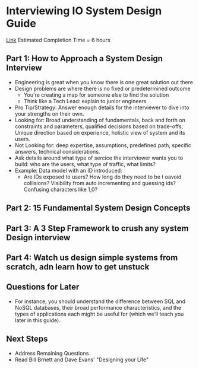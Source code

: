# Interviewing IO System Design Guide

[Link](https://interviewing.io/guides/system-design-interview)
Estimated Completion Time = 6 hours

## Part 1: How to Approach a System Design Interview

* Engineering is great when you know there is one great solution out there
* Design problems are where there is no fixed or predetermined outcome
  * You're creating a map for someone else to find the solution
  * Think like a Tech Lead: explain to junior engineers
* Pro Tip/Strategy: Answer enough details for the interviewer to dive into your strengths on their own.
* Looking for: Broad understanding of fundamentals, back and forth on constraints and parameters, qualified decisions based on trade-offs, Unique direction based on experience, holistic view of system and its users.
* Not Looking for: deep expertise, assumptions, predefined path, specific answers, technical considerations.
* Ask details around what type of sercice the interviewer wants you to build: who are the users, what type of traffic, what limits?
* Example: Data model with an ID introduced:
  * Are IDs exposed to users? How long do they need to be t oavoid collisions? Visibility from auto incrementing and guessing ids? Confusing characters like 1,0?


## Part 2: 15 Fundamental System Design Concepts

## Part 3: A 3 Step Framework to crush any system Design interview

## Part 4: Watch us design simple systems from scratch, adn learn how to get unstuck

## Questions for Later

* For instance, you should understand the difference between SQL and NoSQL databases, their broad performance characteristics, and the types of applications each might be useful for (which we’ll teach you later in this guide).

## Next Steps

* Address Remaining Questions
* Read Bill Brnett and Dave Evans' "Designing your Life"

